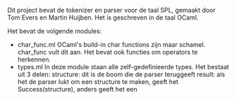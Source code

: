 Dit project bevat de tokenizer en parser voor de taal SPL, gemaakt door Tom Evers en Martin Huijben.
Het is geschreven in de taal OCaml.

Het bevat de volgende modules:
 - char_func.ml
 	OCaml's build-in char functions zijn maar schamel. char_func vult dit aan. 
 	Het bevat ook functies om operators te herkennen.
 - types.ml
 	In deze module staan alle zelf-gedefinieerde types. Het bestaat uit 3 delen:
 	structure: dit is de boom die de parser teruggeeft
 	result: als het de parser lukt om een structure te maken, geeft het Success(structure), anders geeft het een
 	 
 	